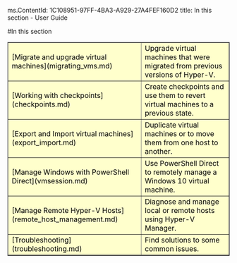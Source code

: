 ms.ContentId: 1C108951-97FF-4BA3-A929-27A4FEF160D2
title: In this section - User Guide

#In this section

<table border="1" style="background-color:FFFFCC;border-collapse:collapse;border:1px solid FFCC00;color:000000;width:100%" cellpadding="15" cellspacing="3">
  <tr>
    <td caps_internal_Id="8b76a0e7-7892-401d-99aa-276c8fb77e8c">
[Migrate and upgrade virtual machines](migrating_vms.md) </td>
    <td caps_internal_Id="d943603b-431c-4bfd-8a84-aca02e8856f1">Upgrade virtual machines that were migrated from previous versions of Hyper-V.</td>
  </tr>
  <tr>
    <td caps_internal_Id="784dff0e-1a1b-4a3e-bd5c-df333ce2ffd4">
[Working with checkpoints](checkpoints.md) </td>
    <td caps_internal_Id="7c9e9384-cb91-4ff8-b841-abc8626404bf">Create checkpoints and use them to revert virtual machines to a previous state.</td>
  </tr>
  <tr>
    <td caps_internal_Id="0d0d6f8e-08d0-4129-bde5-c141486fd230">
[Export and Import virtual machines](export_import.md) </td>
    <td caps_internal_Id="5591318b-f4a0-429b-b09a-d018ca7d7da7">Duplicate virtual machines or to move them from one host to another. </td>
  </tr>
  <tr>
    <td caps_internal_Id="f7a3259b-5456-4510-8ecb-c761d3c56aea">
[Manage Windows with PowerShell Direct](vmsession.md) </td>
    <td caps_internal_Id="ca1efcf0-1143-4aff-bd27-671c86435ff5">Use PowerShell Direct to remotely manage a Windows 10 virtual machine. </td>
  </tr>
  <tr>
    <td caps_internal_Id="251a9803-2e90-4b47-bd27-bcb0638a6383">
[Manage Remote Hyper-V Hosts](remote_host_management.md) </td>
    <td caps_internal_Id="b906ae3e-8046-4af2-93ed-0b5cabc74712"> Diagnose and manage local or remote hosts using Hyper-V Manager. </td>
  </tr>
  <tr>
    <td caps_internal_Id="569cdbef-6a59-44c2-a1a8-0e99d652a502">
[Troubleshooting](troubleshooting.md) </td>
    <td caps_internal_Id="8e1d3cbb-95f1-4902-827a-d12b7a823b87"> Find solutions to some common issues. </td>
  </tr>
</table>


